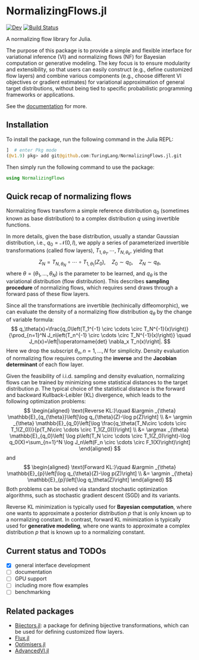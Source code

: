 # NormalizingFlows.jl

[![Dev](https://img.shields.io/badge/docs-dev-blue.svg)](https://turinglang.github.io/NormalizingFlows.jl/dev/)
[![Build Status](https://github.com/TuringLang/NormalizingFlows.jl/actions/workflows/CI.yml/badge.svg?branch=main)](https://github.com/TuringLang/NormalizingFlows.jl/actions/workflows/CI.yml?query=branch%3Amain)


A normalizing flow library for Julia.

The purpose of this package is to provide a simple and flexible interface for 
variational inference (VI) and normalizing flows (NF) for Bayesian computation or generative modeling.
The key focus is to ensure modularity and extensibility, so that users can easily 
construct (e.g., define customized flow layers) and combine various components 
(e.g., choose different VI objectives or gradient estimates) 
for variational approximation of general target distributions, 
without being tied to specific probabilistic programming frameworks or applications. 

See the [documentation](https://turinglang.org/NormalizingFlows.jl/dev/) for more.  

## Installation
To install the package, run the following command in the Julia REPL:
```julia
]  # enter Pkg mode
(@v1.9) pkg> add git@github.com:TuringLang/NormalizingFlows.jl.git
```
Then simply run the following command to use the package:
```julia
using NormalizingFlows
```

## Quick recap of normalizing flows
Normalizing flows transform a simple reference distribution $q_0$ (sometimes known as base distribution) to 
a complex distribution $q$ using invertible functions.

In more details, given the base distribution, usually a standar Gaussian distribution, i.e., $q_0 = \mathcal{N}(0, I)$,
we apply a series of parameterized invertible transformations (called flow layers), $T_{1, \theta_1}, \cdots, T_{N, \theta_k}$, yielding that
$$
Z_N = T_{N, \theta_N} \circ \cdots \circ T_{1, \theta_1} (Z_0) , \quad Z_0 \sim q_0,\quad  Z_N \sim q_{\theta}, 
$$
where $\theta = (\theta_1, \dots, \theta_N)$ is the parameter to be learned, and $q_{\theta}$ is the variational distribution (flow distribution). This describes **sampling procedure** of normalizing flows, which requires send draws through a forward pass of these flow layers.

Since all the transformations are invertible (techinically diffeomorphic), we can evaluate the density of a normalizing flow distribution $q_{\theta}$ by the change of variable formula:
$$
q_\theta(x)=\frac{q_0\left(T_1^{-1} \circ \cdots \circ T_N^{-1}(x)\right)}{\prod_{n=1}^N J_n\left(T_n^{-1} \circ \cdots \circ T_N^{-1}(x)\right)} \quad J_n(x)=\left|\operatorname{det} \nabla_x T_n(x)\right|.
$$
Here we drop the subscript $\theta_n, n = 1, \dots, N$ for simplicity. 
Density evaluation of normalizing flow requires computing the **inverse** and the
**Jacobian determinant** of each flow layer.

Given the feasibility of i.i.d. sampling and density evaluation, normalizing flows can be trained by minimizing some statistical distances to the target distribution $p$. The typical choice of the statistical distance is the forward and backward Kullback-Leibler (KL) divergence, which leads to the following optimization problems:
$$
\begin{aligned}
\text{Reverse KL:}\quad
&\argmin _{\theta} \mathbb{E}_{q_{\theta}}\left[\log q_{\theta}(Z)-\log p(Z)\right] \\
&= \argmin _{\theta} \mathbb{E}_{q_0}\left[\log \frac{q_\theta(T_N\circ \cdots \circ T_1(Z_0))}{p(T_N\circ \cdots \circ T_1(Z_0))}\right] \\
&= \argmax _{\theta} \mathbb{E}_{q_0}\left[ \log p\left(T_N \circ \cdots \circ T_1(Z_0)\right)-\log q_0(X)+\sum_{n=1}^N \log J_n\left(F_n \circ \cdots \circ F_1(X)\right)\right]
\end{aligned}
$$
and 
$$
\begin{aligned}
\text{Forward KL:}\quad
&\argmin _{\theta} \mathbb{E}_{p}\left[\log q_{\theta}(Z)-\log p(Z)\right] \\
&= \argmin _{\theta} \mathbb{E}_{p}\left[\log q_\theta(Z)\right] 
\end{aligned}
$$
Both problems can be solved via standard stochastic optimization algorithms,
such as stochastic gradient descent (SGD) and its variants.

Reverse KL minimization is typically used for **Bayesian computation**, where one
wants to approximate a posterior distribution $p$ that is only known up to a
normalizing constant. 
In contrast, forward KL minimization is typically used for **generative modeling**, where one wants to approximate a complex distribution $p$ that is known up to a normalizing constant.

## Current status and TODOs

- [x] general interface development
- [ ] documentation
- [ ] GPU support
- [ ] including more flow examples
- [ ] benchmarking

## Related packages
- [Bijectors.jl](https://github.com/TuringLang/Bijectors.jl): a package for defining bijective transformations, which can be used for defining customized flow layers.
- [Flux.jl](https://fluxml.ai/Flux.jl/stable/)
- [Optimisers.jl](https://github.com/FluxML/Optimisers.jl)
- [AdvancedVI.jl](https://github.com/TuringLang/AdvancedVI.jl)


